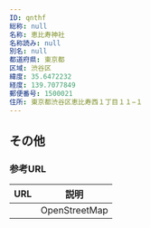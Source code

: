 ```yaml
---
ID: qnthf
総称: null
名称: 恵比寿神社
名称読み: null
別名: null
都道府県: 東京都
区域: 渋谷区
緯度: 35.6472232
経度: 139.7077849
郵便番号: 1500021
住所: 東京都渋谷区恵比寿西１丁目１１−１
---
```


## その他

### 参考URL

| URL | 説明          |
| --- | ------------- |
|     | OpenStreetMap |
